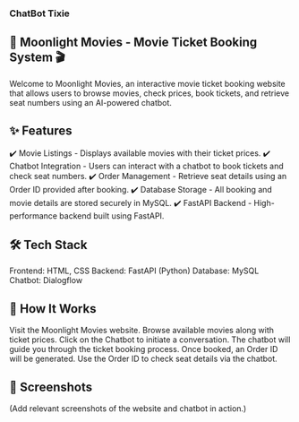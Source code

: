 ### ChatBot Tixie
## 🌙 Moonlight Movies - Movie Ticket Booking System 🎬
Welcome to Moonlight Movies, an interactive movie ticket booking website that allows users to browse movies, check prices, book tickets, and retrieve seat numbers using an AI-powered chatbot.

## ✨ Features
✔️ Movie Listings - Displays available movies with their ticket prices.
✔️ Chatbot Integration - Users can interact with a chatbot to book tickets and check seat numbers.
✔️ Order Management - Retrieve seat details using an Order ID provided after booking.
✔️ Database Storage - All booking and movie details are stored securely in MySQL.
✔️ FastAPI Backend - High-performance backend built using FastAPI.

## 🛠️ Tech Stack
Frontend: HTML, CSS
Backend: FastAPI (Python)
Database: MySQL
Chatbot: Dialogflow
## 🚀 How It Works
Visit the Moonlight Movies website.
Browse available movies along with ticket prices.
Click on the Chatbot to initiate a conversation.
The chatbot will guide you through the ticket booking process.
Once booked, an Order ID will be generated.
Use the Order ID to check seat details via the chatbot.

## 📸 Screenshots
(Add relevant screenshots of the website and chatbot in action.)
